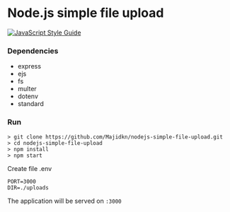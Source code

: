 # Node.js simple file upload

[![JavaScript Style Guide](https://img.shields.io/badge/code_style-standard-brightgreen.svg)](https://standardjs.com)

### Dependencies

- express
- ejs
- fs
- multer
- dotenv
- standard

### Run

```
> git clone https://github.com/Majidkn/nodejs-simple-file-upload.git
> cd nodejs-simple-file-upload
> npm install
> npm start
```

Create file .env
```
PORT=3000
DIR=./uploads
```

The application will be served on `:3000`
